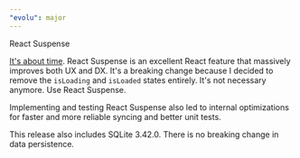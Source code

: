```yaml
---
"evolu": major
---
```


React Suspense

[It's about time](https://twitter.com/acdlite/status/1654171173582692353). React Suspense is an excellent React feature that massively improves both UX and DX. It's a breaking change because I decided to remove the `isLoading` and `isLoaded` states entirely. It's not necessary anymore. Use React Suspense.

Implementing and testing React Suspense also led to internal optimizations for faster and more reliable syncing and better unit tests.

This release also includes SQLite 3.42.0. There is no breaking change in data persistence.
